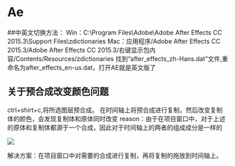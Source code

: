 # Ae
##中英文切换方法：
  Win：C:\Program Files\Adobe\Adobe After Effects CC 2015.3\Support Files\zdictionaries
Mac：应用程序/Adobe After Effects CC 2015.3/Adobe After Effects CC 2015.3/右键显示包内容/Contents/Resources/zdictionaries
找到“after_effects_zh-Hans.dat”文件,重命名为after_effects_en-us.dat，打开AE就是英文版了

## 关于预合成改变颜色问题
ctrl+shirt+c,将所选图层预合成。
在时间轴上将预合成进行复制，然后改变复制体的颜色，会发现复制体和原体同时改变
reason：由于在项目窗口中，对于上述的原体和复制体都源于一个合成，因此对于时间轴上的两者的组成成分是一样的

![](https://i.imgur.com/Eu5vlN9.png)

解决方案：在项目窗口中对需要的合成进行复制，再将复制的拖放到时间轴上。



